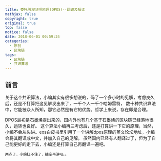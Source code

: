 ```yaml
---
title: 委托股权证明原理(DPOS)--翻译及解读
mathjax: false
copyright: true
original: true
top: false
notice: false
date: 2018-06-01 00:59:24
categories:
  - 原创
  - 区块链
tags:
  - 区块链
  - 共识算法
---
```

## 前言
关于这个共识算法，小编其实有很多想说的，码了一个多小时的见解，考虑良久后，还是不打算把这见解发出来了，一千个人一千个哈姆雷特，
数十种共识算法中，它能被众人所知，那它必然是有它的优势。哲学上来说，存在即是合理。
<!--more-->
DPOS最初是石墨烯提出来的，国内外也有几个基于石墨烯的区块链已经落地很久，运转也良好。
这个算法小编再三考虑后，还是打算讲一下它的原理，当然，小编不会从头讲。eos白皮书里引用了一个讲解dpos原理的英文论坛地址，小编会将其翻译成中文，并加入自己的见解。
虽然国内已经有人翻译过了，但为了自己能更好的走下去，小编还是打算自己再翻译一遍吧。

`两点了，小编扛不住了，抽空再讲吧。。`
